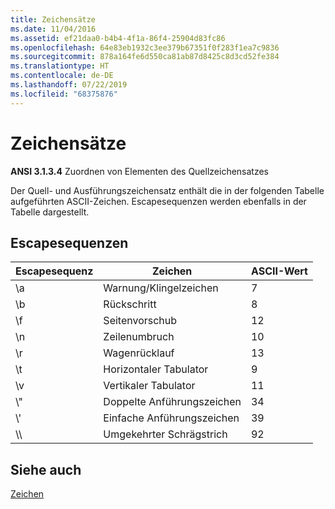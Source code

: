```yaml
---
title: Zeichensätze
ms.date: 11/04/2016
ms.assetid: ef21daa0-b4b4-4f1a-86f4-25904d83fc86
ms.openlocfilehash: 64e83eb1932c3ee379b67351f0f283f1ea7c9836
ms.sourcegitcommit: 878a164fe6d550ca81ab87d8425c8d3cd52fe384
ms.translationtype: HT
ms.contentlocale: de-DE
ms.lasthandoff: 07/22/2019
ms.locfileid: "68375876"
---
```

# <a name="character-sets"></a>Zeichensätze

**ANSI 3.1.3.4** Zuordnen von Elementen des Quellzeichensatzes

Der Quell- und Ausführungszeichensatz enthält die in der folgenden Tabelle aufgeführten ASCII-Zeichen. Escapesequenzen werden ebenfalls in der Tabelle dargestellt.

## <a name="escape-sequences"></a>Escapesequenzen

|Escapesequenz|Zeichen|ASCII-Wert|
|---------------------|---------------|-----------------|
|&#92;a|Warnung/Klingelzeichen|7|
|&#92;b|Rückschritt|8|
|&#92;f|Seitenvorschub|12|
|&#92;n|Zeilenumbruch|10|
|&#92;r|Wagenrücklauf|13|
|&#92;t|Horizontaler Tabulator|9|
|&#92;v|Vertikaler Tabulator|11|
|&#92;"|Doppelte Anführungszeichen|34|
|&#92;'|Einfache Anführungszeichen|39|
|&#92;&#92;|Umgekehrter Schrägstrich|92|

## <a name="see-also"></a>Siehe auch

[Zeichen](../c-language/characters.md)<br/>
